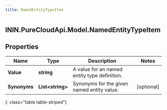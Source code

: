 ```yaml
---
title: NamedEntityTypeItem
---
```

## ININ.PureCloudApi.Model.NamedEntityTypeItem

## Properties

|Name | Type | Description | Notes|
|------------ | ------------- | ------------- | -------------|
| **Value** | **string** | A value for an named entity type definition. | |
| **Synonyms** | **List&lt;string&gt;** | Synonyms for the given named entity value. | [optional] |
{: class="table table-striped"}


